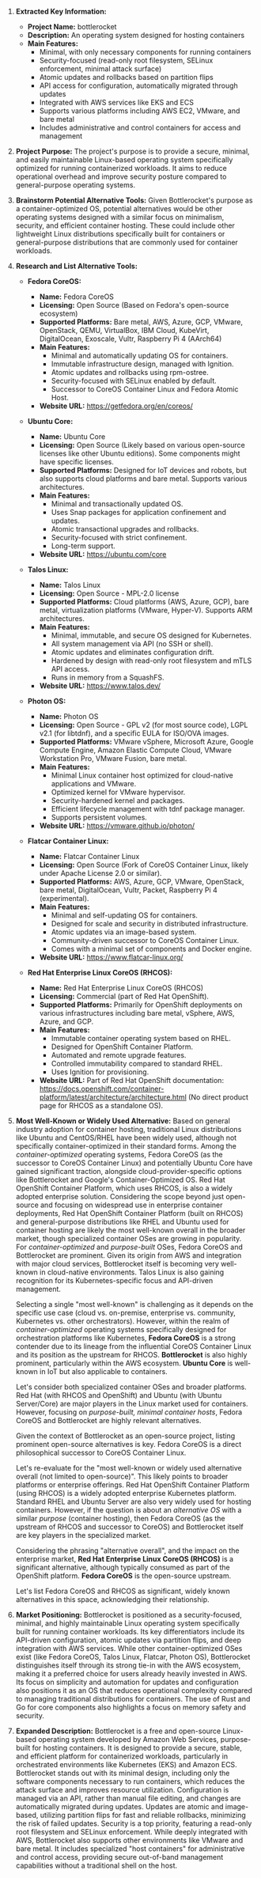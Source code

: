 1.  **Extracted Key Information:**
    *   **Project Name:** bottlerocket
    *   **Description:** An operating system designed for hosting containers
    *   **Main Features:**
        *   Minimal, with only necessary components for running containers
        *   Security-focused (read-only root filesystem, SELinux enforcement, minimal attack surface)
        *   Atomic updates and rollbacks based on partition flips
        *   API access for configuration, automatically migrated through updates
        *   Integrated with AWS services like EKS and ECS
        *   Supports various platforms including AWS EC2, VMware, and bare metal
        *   Includes administrative and control containers for access and management

2.  **Project Purpose:**
    The project's purpose is to provide a secure, minimal, and easily maintainable Linux-based operating system specifically optimized for running containerized workloads. It aims to reduce operational overhead and improve security posture compared to general-purpose operating systems.

3.  **Brainstorm Potential Alternative Tools:**
    Given Bottlerocket's purpose as a container-optimized OS, potential alternatives would be other operating systems designed with a similar focus on minimalism, security, and efficient container hosting. These could include other lightweight Linux distributions specifically built for containers or general-purpose distributions that are commonly used for container workloads.

4.  **Research and List Alternative Tools:**

    *   **Fedora CoreOS:**
        *   **Name:** Fedora CoreOS
        *   **Licensing:** Open Source (Based on Fedora's open-source ecosystem)
        *   **Supported Platforms:** Bare metal, AWS, Azure, GCP, VMware, OpenStack, QEMU, VirtualBox, IBM Cloud, KubeVirt, DigitalOcean, Exoscale, Vultr, Raspberry Pi 4 (AArch64)
        *   **Main Features:**
            *   Minimal and automatically updating OS for containers.
            *   Immutable infrastructure design, managed with Ignition.
            *   Atomic updates and rollbacks using rpm-ostree.
            *   Security-focused with SELinux enabled by default.
            *   Successor to CoreOS Container Linux and Fedora Atomic Host.
        *   **Website URL:** https://getfedora.org/en/coreos/

    *   **Ubuntu Core:**
        *   **Name:** Ubuntu Core
        *   **Licensing:** Open Source (Likely based on various open-source licenses like other Ubuntu editions). Some components might have specific licenses.
        *   **Supported Platforms:** Designed for IoT devices and robots, but also supports cloud platforms and bare metal. Supports various architectures.
        *   **Main Features:**
            *   Minimal and transactionally updated OS.
            *   Uses Snap packages for application confinement and updates.
            *   Atomic transactional upgrades and rollbacks.
            *   Security-focused with strict confinement.
            *   Long-term support.
        *   **Website URL:** https://ubuntu.com/core

    *   **Talos Linux:**
        *   **Name:** Talos Linux
        *   **Licensing:** Open Source - MPL-2.0 license
        *   **Supported Platforms:** Cloud platforms (AWS, Azure, GCP), bare metal, virtualization platforms (VMware, Hyper-V). Supports ARM architectures.
        *   **Main Features:**
            *   Minimal, immutable, and secure OS designed for Kubernetes.
            *   All system management via API (no SSH or shell).
            *   Atomic updates and eliminates configuration drift.
            *   Hardened by design with read-only root filesystem and mTLS API access.
            *   Runs in memory from a SquashFS.
        *   **Website URL:** https://www.talos.dev/

    *   **Photon OS:**
        *   **Name:** Photon OS
        *   **Licensing:** Open Source - GPL v2 (for most source code), LGPL v2.1 (for libtdnf), and a specific EULA for ISO/OVA images.
        *   **Supported Platforms:** VMware vSphere, Microsoft Azure, Google Compute Engine, Amazon Elastic Compute Cloud, VMware Workstation Pro, VMware Fusion, bare metal.
        *   **Main Features:**
            *   Minimal Linux container host optimized for cloud-native applications and VMware.
            *   Optimized kernel for VMware hypervisor.
            *   Security-hardened kernel and packages.
            *   Efficient lifecycle management with tdnf package manager.
            *   Supports persistent volumes.
        *   **Website URL:** https://vmware.github.io/photon/

    *   **Flatcar Container Linux:**
        *   **Name:** Flatcar Container Linux
        *   **Licensing:** Open Source (Fork of CoreOS Container Linux, likely under Apache License 2.0 or similar).
        *   **Supported Platforms:** AWS, Azure, GCP, VMware, OpenStack, bare metal, DigitalOcean, Vultr, Packet, Raspberry Pi 4 (experimental).
        *   **Main Features:**
            *   Minimal and self-updating OS for containers.
            *   Designed for scale and security in distributed infrastructure.
            *   Atomic updates via an image-based system.
            *   Community-driven successor to CoreOS Container Linux.
            *   Comes with a minimal set of components and Docker engine.
        *   **Website URL:** https://www.flatcar-linux.org/

    *   **Red Hat Enterprise Linux CoreOS (RHCOS):**
        *   **Name:** Red Hat Enterprise Linux CoreOS (RHCOS)
        *   **Licensing:** Commercial (part of Red Hat OpenShift).
        *   **Supported Platforms:** Primarily for OpenShift deployments on various infrastructures including bare metal, vSphere, AWS, Azure, and GCP.
        *   **Main Features:**
            *   Immutable container operating system based on RHEL.
            *   Designed for OpenShift Container Platform.
            *   Automated and remote upgrade features.
            *   Controlled immutability compared to standard RHEL.
            *   Uses Ignition for provisioning.
        *   **Website URL:** Part of Red Hat OpenShift documentation: https://docs.openshift.com/container-platform/latest/architecture/architecture.html (No direct product page for RHCOS as a standalone OS).

5.  **Most Well-Known or Widely Used Alternative:**
    Based on general industry adoption for container hosting, traditional Linux distributions like Ubuntu and CentOS/RHEL have been widely used, although not specifically container-optimized in their standard forms. Among the *container-optimized* operating systems, Fedora CoreOS (as the successor to CoreOS Container Linux) and potentially Ubuntu Core have gained significant traction, alongside cloud-provider-specific options like Bottlerocket and Google's Container-Optimized OS. Red Hat OpenShift Container Platform, which uses RHCOS, is also a widely adopted enterprise solution. Considering the scope beyond just open-source and focusing on widespread use in enterprise container deployments, Red Hat OpenShift Container Platform (built on RHCOS) and general-purpose distributions like RHEL and Ubuntu used for container hosting are likely the most well-known overall in the broader market, though specialized container OSes are growing in popularity. For *container-optimized* and *purpose-built* OSes, Fedora CoreOS and Bottlerocket are prominent. Given its origin from AWS and integration with major cloud services, Bottlerocket itself is becoming very well-known in cloud-native environments. Talos Linux is also gaining recognition for its Kubernetes-specific focus and API-driven management.

    Selecting a single "most well-known" is challenging as it depends on the specific use case (cloud vs. on-premise, enterprise vs. community, Kubernetes vs. other orchestrators). However, within the realm of *container-optimized* operating systems specifically designed for orchestration platforms like Kubernetes, **Fedora CoreOS** is a strong contender due to its lineage from the influential CoreOS Container Linux and its position as the upstream for RHCOS. **Bottlerocket** is also highly prominent, particularly within the AWS ecosystem. **Ubuntu Core** is well-known in IoT but also applicable to containers.

    Let's consider both specialized container OSes and broader platforms. Red Hat (with RHCOS and OpenShift) and Ubuntu (with Ubuntu Server/Core) are major players in the Linux market used for containers. However, focusing on *purpose-built, minimal container hosts*, Fedora CoreOS and Bottlerocket are highly relevant alternatives.

    Given the context of Bottlerocket as an open-source project, listing prominent open-source alternatives is key. Fedora CoreOS is a direct philosophical successor to CoreOS Container Linux.

    Let's re-evaluate for the "most well-known or widely used alternative overall (not limited to open-source)". This likely points to broader platforms or enterprise offerings. Red Hat OpenShift Container Platform (using RHCOS) is a widely adopted enterprise Kubernetes platform. Standard RHEL and Ubuntu Server are also very widely used for hosting containers. However, if the question is about an *alternative OS* with a similar *purpose* (container hosting), then Fedora CoreOS (as the upstream of RHCOS and successor to CoreOS) and Bottlerocket itself are key players in the specialized market.

    Considering the phrasing "alternative overall", and the impact on the enterprise market, **Red Hat Enterprise Linux CoreOS (RHCOS)** is a significant alternative, although typically consumed as part of the OpenShift platform. **Fedora CoreOS** is the open-source upstream.

    Let's list Fedora CoreOS and RHCOS as significant, widely known alternatives in this space, acknowledging their relationship.

6.  **Market Positioning:**
    Bottlerocket is positioned as a security-focused, minimal, and highly maintainable Linux operating system specifically built for running container workloads. Its key differentiators include its API-driven configuration, atomic updates via partition flips, and deep integration with AWS services. While other container-optimized OSes exist (like Fedora CoreOS, Talos Linux, Flatcar, Photon OS), Bottlerocket distinguishes itself through its strong tie-in with the AWS ecosystem, making it a preferred choice for users already heavily invested in AWS. Its focus on simplicity and automation for updates and configuration also positions it as an OS that reduces operational complexity compared to managing traditional distributions for containers. The use of Rust and Go for core components also highlights a focus on memory safety and security.

7.  **Expanded Description:**
    Bottlerocket is a free and open-source Linux-based operating system developed by Amazon Web Services, purpose-built for hosting containers. It is designed to provide a secure, stable, and efficient platform for containerized workloads, particularly in orchestrated environments like Kubernetes (EKS) and Amazon ECS. Bottlerocket stands out with its minimal design, including only the software components necessary to run containers, which reduces the attack surface and improves resource utilization. Configuration is managed via an API, rather than manual file editing, and changes are automatically migrated during updates. Updates are atomic and image-based, utilizing partition flips for fast and reliable rollbacks, minimizing the risk of failed updates. Security is a top priority, featuring a read-only root filesystem and SELinux enforcement. While deeply integrated with AWS, Bottlerocket also supports other environments like VMware and bare metal. It includes specialized "host containers" for administrative and control access, providing secure out-of-band management capabilities without a traditional shell on the host.